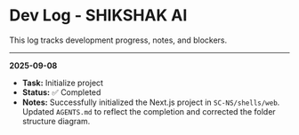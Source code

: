 # Dev Log - SHIKSHAK AI

This log tracks development progress, notes, and blockers.

---

**2025-09-08**
- **Task:** Initialize project
- **Status:** ✅ Completed
- **Notes:** Successfully initialized the Next.js project in `SC-NS/shells/web`. Updated `AGENTS.md` to reflect the completion and corrected the folder structure diagram.
